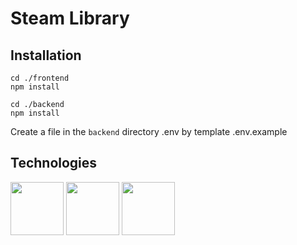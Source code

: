 # Steam Library

## Installation

```
cd ./frontend
npm install
```

```
cd ./backend
npm install
```

Create a file in the `backend` directory .env by template .env.example

## Technologies

<div>
  <img src="https://upload.wikimedia.org/wikipedia/commons/thumb/a/a7/React-icon.svg/2300px-React-icon.svg.png" height="85">
  <img src="https://upload.wikimedia.org/wikipedia/commons/thumb/6/6a/JavaScript-logo.png/800px-JavaScript-logo.png" height="85">
  <img src="https://cdn.freebiesupply.com/logos/thumbs/2x/nodejs-1-logo.png" height="85">
</div>

